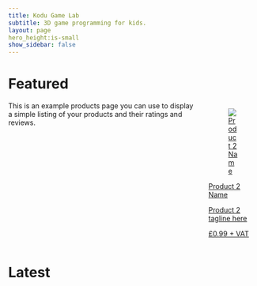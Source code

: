```yaml
---
title: Kodu Game Lab
subtitle: 3D game programming for kids.
layout: page
hero_height:is-small
show_sidebar: false
---
```


# Featured

<section class="section">
        <div class="container">
            <div class="columns">
                <div class="column is-12">
                    <div class="columns is-multiline">
  <div class="column is-12">
    This is an example products page you can use to display a simple listing of your products and their ratings and reviews.
  </div>
  <div class="column is-2-desktop is-6-tablet">
    <a href="/bulma-clean-theme/products/product2/">
      <div class="card">
        <div class="card-image">
          <figure class="image is-4by3">
            <img src="https://via.placeholder.com/128x128" alt="Product 2 Name">
          </figure>
        </div>
        <div class="card-content">
          <p class="title is-6">Product 2 Name
          </p><p class="subtitle is-6">Product 2 tagline here</p>  
          <p class="title is-7 has-text-right">£0.99 + VAT</p>
        </div>
      </div>
    </a>
  </div>
</div>
                </div>
            </div>
        </div>
    </section>

# Latest

<script src="https://code.jquery.com/jquery-3.2.1.min.js"></script>

<script>
$().ready(function(){
    console.log("here");
    //$.getJSON( "/data.json", function( data ) {
    //console.log(data);
    //$("#text").html(data["text"]);
  //});
});
</script>

